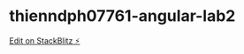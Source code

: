 # thienndph07761-angular-lab2

[Edit on StackBlitz ⚡️](https://stackblitz.com/edit/thienndph07761-angular-lab2)